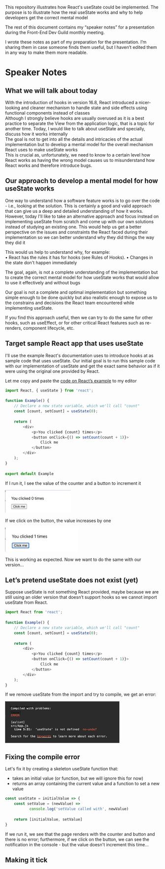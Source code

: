 This repository illustrates how React's useState could be implemented. The purpose is to illustrate how the real useState works and why to help developers get the correct mental model

The rest of this document contains my “speaker notes” for a presentation during the Front-End Dev Guild monthly meeting. 

I wrote these notes as part of my preparation for the presentation. I’m sharing them in case someone finds them useful, but I haven’t edited them in any way to make them more readable.

# Speaker Notes
## What we will talk about today
With the introduction of hooks in version 16.8, React introduced a nicer-looking and cleaner mechanism to handle state and side effects using functional components instead of classes  
Although I strongly believe hooks are usually overused as it is a best practice to separate the View from the application logic, that is a topic for another time. Today, I would like to talk about useState and specially, discuss how it works internally  
The goal is not to get into all the details and intricacies of the actual implementation but to develop a mental model for the overall mechanism React uses to make useState works  
This is crucial as, unfortunately, we need to know to a certain level how React works as having the wrong model causes us to misunderstand how React works and therefore introduce bugs.

## Our approach to develop a mental model for how useState works
One way to understand how a software feature works is to go over the code - i.e., looking at the solution. This is certainly a good and valid approach that can give us a deep and detailed understanding of how it works.
However, today I'll like to take an alternative approach and focus instead on implementing useState from scratch and come up with our own solutions instead of studying an existing one. This would help us get a better perspective on the issues and constraints the React faced during their implementation so we can better understand why they did things the way they did it  

This would us help to understand why, for example:  
•	React has the rules it has for hooks (see Rules of Hooks).
•	Changes in the state don't happen immediately  

The goal, again, is not a complete understanding of the implementation but to create the correct mental model for how useState works that would allow to use it effectively and without bugs  

Our goal is not a complete and optimal implementation but something simple enough to be done quickly but also realistic enough to expose us to the constrains and decisions the React team encountered while implementing useState.

If you find this approach useful, then we can try to do the same for other hooks, such as useEffect, or for other critical React features such as re-renders, component lifecycle, etc.

## Target sample React app that uses useState
I'll use the example React's documentation uses to introduce hooks at as sample code that uses useState. 
Our initial goal is to run this sample code with our implementation of useState and get the exact same behavior as
if it were using the original one provided by React.

Let me copy and paste the [code on React’s example](https://reactjs.org/docs/hooks-intro.html) to my editor

```js
import React, { useState } from 'react';

function Example() {
    // Declare a new state variable, which we'll call "count"
    const [count, setCount] = useState(0);

    return (
        <div>
            <p>You clicked {count} times</p>
            <button onClick={() => setCount(count + 1)}>
                Click me
            </button>
        </div>
    );
}

export default Example
```
If I run it, I see the value of the counter and a button to increment it

![](./docs/screen1.png)

If we click on the button, the value increases by one

![](docs/screen2.png)

This is working as expected. Now we want to do the same with our version…

## Let’s pretend useState does not exist (yet)
Suppose useState is not something React provided,
maybe because we are still using an older version that doesn’t support hooks so we cannot import useState from React.

```js
import React from 'react';

function Example() {
    // Declare a new state variable, which we'll call "count"
    const [count, setCount] = useState(0);

    return (
        <div>
            <p>You clicked {count} times</p>
            <button onClick={() => setCount(count + 1)}>
                Click me
            </button>
        </div>
    );
}
```
If we remove useState from the import and try to compile, we get an error:

![](docs/error.png)

## Fixing the compile error
Let's fix it by creating a skeleton useState function that:
-	takes an initial value (or function, but we will ignore this for now)
-	returns an array containing the current value and a function to set a new value

```js
const useState = initialValue => {
    const setValue = (newValue) => 
           console.log('setValue called with', newValue) 
    
    return [initialValue, setValue]
}
```
If we run it, we see that the page renders with the counter and button and there is no error; furthermore, 
if we click on the button, we can see the notification in the console - but the value doesn't increment this time...

## Making it tick


